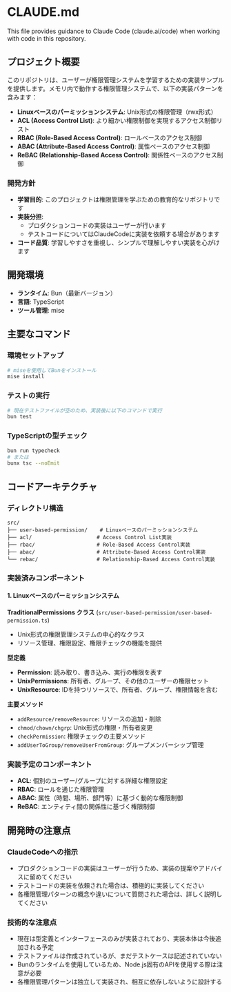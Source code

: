 # CLAUDE.md

This file provides guidance to Claude Code (claude.ai/code) when working with code in this repository.

## プロジェクト概要

このリポジトリは、ユーザーが権限管理システムを学習するための実装サンプルを提供します。メモリ内で動作する権限管理システムで、以下の実装パターンを含みます：

- **Linuxベースのパーミッションシステム**: Unix形式の権限管理（rwx形式）
- **ACL (Access Control List)**: より細かい権限制御を実現するアクセス制御リスト
- **RBAC (Role-Based Access Control)**: ロールベースのアクセス制御
- **ABAC (Attribute-Based Access Control)**: 属性ベースのアクセス制御
- **ReBAC (Relationship-Based Access Control)**: 関係性ベースのアクセス制御

### 開発方針

- **学習目的**: このプロジェクトは権限管理を学ぶための教育的なリポジトリです
- **実装分担**: 
  - プロダクションコードの実装はユーザーが行います
  - テストコードについてはClaudeCodeに実装を依頼する場合があります
- **コード品質**: 学習しやすさを重視し、シンプルで理解しやすい実装を心がけます

## 開発環境

- **ランタイム**: Bun（最新バージョン）
- **言語**: TypeScript
- **ツール管理**: mise

## 主要なコマンド

### 環境セットアップ
```bash
# miseを使用してBunをインストール
mise install
```

### テストの実行
```bash
# 現在テストファイルが空のため、実装後に以下のコマンドで実行
bun test
```

### TypeScriptの型チェック
```bash
bun run typecheck
# または
bunx tsc --noEmit
```

## コードアーキテクチャ

### ディレクトリ構造

```
src/
├── user-based-permission/    # Linuxベースのパーミッションシステム
├── acl/                     # Access Control List実装
├── rbac/                    # Role-Based Access Control実装
├── abac/                    # Attribute-Based Access Control実装
└── rebac/                   # Relationship-Based Access Control実装
```

### 実装済みコンポーネント

#### 1. Linuxベースのパーミッションシステム

**TraditionalPermissions クラス** (`src/user-based-permission/user-based-permission.ts`)
- Unix形式の権限管理システムの中心的なクラス
- リソース管理、権限設定、権限チェックの機能を提供

**型定義**
- **Permission**: 読み取り、書き込み、実行の権限を表す
- **UnixPermissions**: 所有者、グループ、その他のユーザーの権限セット
- **UnixResource**: IDを持つリソースで、所有者、グループ、権限情報を含む

**主要メソッド**
- `addResource/removeResource`: リソースの追加・削除
- `chmod/chown/chgrp`: Unix形式の権限・所有者変更
- `checkPermission`: 権限チェックの主要メソッド
- `addUserToGroup/removeUserFromGroup`: グループメンバーシップ管理

### 実装予定のコンポーネント

- **ACL**: 個別のユーザー/グループに対する詳細な権限設定
- **RBAC**: ロールを通じた権限管理
- **ABAC**: 属性（時間、場所、部門等）に基づく動的な権限制御
- **ReBAC**: エンティティ間の関係性に基づく権限制御

## 開発時の注意点

### ClaudeCodeへの指示

- プロダクションコードの実装はユーザーが行うため、実装の提案やアドバイスに留めてください
- テストコードの実装を依頼された場合は、積極的に実装してください
- 各権限管理パターンの概念や違いについて質問された場合は、詳しく説明してください

### 技術的な注意点

- 現在は型定義とインターフェースのみが実装されており、実装本体は今後追加される予定
- テストファイルは作成されているが、まだテストケースは記述されていない
- Bunのランタイムを使用しているため、Node.js固有のAPIを使用する際は注意が必要
- 各権限管理パターンは独立して実装され、相互に依存しないように設計する
